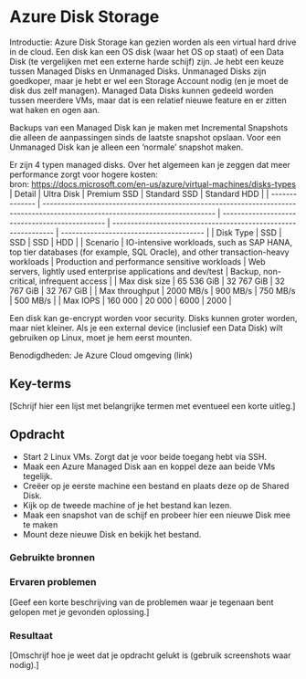 # Azure Disk Storage

Introductie:
Azure Disk Storage kan gezien worden als een virtual hard drive in de cloud. Een disk kan een OS disk (waar het OS op staat) of een Data Disk (te vergelijken met een externe harde schijf) zijn. Je hebt een keuze tussen Managed Disks en Unmanaged Disks. Unmanaged Disks zijn goedkoper, maar je hebt er wel een Storage Account nodig (en je moet de disk dus zelf managen). Managed Data Disks kunnen gedeeld worden tussen meerdere VMs, maar dat is een relatief nieuwe feature en er zitten wat haken en ogen aan.

Backups van een Managed Disk kan je maken met Incremental Snapshots die alleen de aanpassingen sinds de laatste snapshot opslaan. Voor een Unmanaged Disk kan je alleen een ‘normale’ snapshot maken.

Er zijn 4 typen managed disks. Over het algemeen kan je zeggen dat meer performance zorgt voor hogere kosten:  
bron: https://docs.microsoft.com/en-us/azure/virtual-machines/disks-types  
| Detail         | Ultra Disk                                                                                                                    | Premium SSD                                    | Standard SSD                                                   | Standard HDD                            |
| -------------- | ----------------------------------------------------------------------------------------------------------------------------- | ---------------------------------------------- | -------------------------------------------------------------- | --------------------------------------- |
| Disk Type      | SSD                                                                                                                           | SSD                                            | SSD                                                            | HDD                                     |
| Scenario       | IO-intensive workloads, such as SAP HANA, top tier databases (for example, SQL Oracle), and other transaction-heavy workloads | Production and performance sensitive workloads | Web servers, lightly used enterprise applications and dev/test | Backup, non-critical, infrequent access |
| Max disk size  | 65 536 GiB                                                                                                                    | 32 767 GiB                                     | 32 767 GiB                                                     | 32 767 GiB                              |
| Max throughput | 2000 MB/s                                                                                                                     | 900 MB/s                                       | 750 MB/s                                                       | 500 MB/s                                |
| Max IOPS       | 160 000                                                                                                                       | 20 000                                         | 6000                                                           | 2000                                    |



Een disk kan ge-encrypt worden voor security. Disks kunnen groter worden, maar niet kleiner.
Als je een external device (inclusief een Data Disk) wilt gebruiken op Linux, moet je hem eerst mounten.

Benodigdheden:
Je Azure Cloud omgeving (link)



## Key-terms
[Schrijf hier een lijst met belangrijke termen met eventueel een korte uitleg.]

## Opdracht

* Start 2 Linux VMs. Zorgt dat je voor beide toegang hebt via SSH.
* Maak een Azure Managed Disk aan en koppel deze aan beide VMs tegelijk.
* Creëer op je eerste machine een bestand en plaats deze op de Shared Disk.
* Kijk op de tweede machine of je het bestand kan lezen.
* Maak een snapshot van de schijf en probeer hier een nieuwe Disk mee te maken
* Mount deze nieuwe Disk en bekijk het bestand. 

### Gebruikte bronnen

### Ervaren problemen
[Geef een korte beschrijving van de problemen waar je tegenaan bent gelopen met je gevonden oplossing.]

### Resultaat
[Omschrijf hoe je weet dat je opdracht gelukt is (gebruik screenshots waar nodig).]
